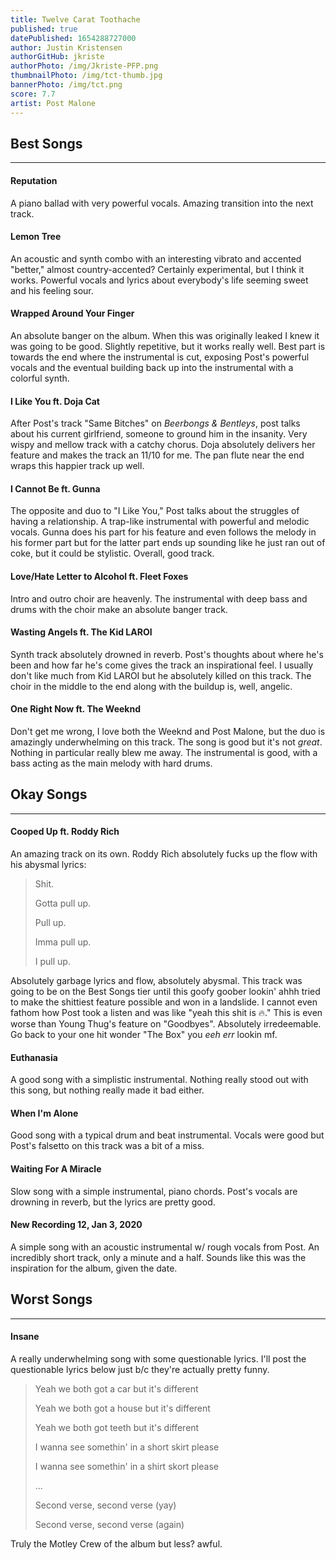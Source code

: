 ```yaml
---
title: Twelve Carat Toothache
published: true
datePublished: 1654288727000
author: Justin Kristensen
authorGitHub: jkriste
authorPhoto: /img/Jkriste-PFP.png
thumbnailPhoto: /img/tct-thumb.jpg
bannerPhoto: /img/tct.png
score: 7.7
artist: Post Malone
---
```


## Best Songs
<hr />

#### Reputation
A piano ballad with very powerful vocals. Amazing transition into the next track. 

#### Lemon Tree
An acoustic and synth combo with an interesting vibrato and accented "better," almost country-accented? Certainly experimental, but I think it works. Powerful vocals and lyrics about everybody's life seeming sweet and his feeling sour.

#### Wrapped Around Your Finger
An absolute banger on the album. When this was originally leaked I knew it was going to be good. Slightly repetitive, but it works really well. Best part is towards the end where the instrumental is cut, exposing Post's powerful vocals and the eventual building back up into the instrumental with a colorful synth.

#### I Like You ft. Doja Cat
After Post's track "Same Bitches" on _Beerbongs & Bentleys_, post talks about his current girlfriend, someone to ground him in the insanity. Very wispy and mellow track with a catchy chorus. Doja absolutely delivers her feature and makes the track an 11/10 for me. The pan flute near the end wraps this happier track up well.

#### I Cannot Be ft. Gunna
The opposite and duo to "I Like You," Post talks about the struggles of having a relationship. A trap-like instrumental with powerful and melodic vocals. Gunna does his part for his feature and even follows the melody in his former part but for the latter part ends up sounding like he just ran out of coke, but it could be stylistic. Overall, good track.

#### Love/Hate Letter to Alcohol ft. Fleet Foxes
Intro and outro choir are heavenly. The instrumental with deep bass and drums with the choir make an absolute banger track.

#### Wasting Angels ft. The Kid LAROI
Synth track absolutely drowned in reverb. Post's thoughts about where he's been and how far he's come gives the track an inspirational feel. I usually don't like much from Kid LAROI but he absolutely killed on this track. The choir in the middle to the end along with the buildup is, well, angelic. 

#### One Right Now ft. The Weeknd
Don't get me wrong, I love both the Weeknd and Post Malone, but the duo is amazingly underwhelming on this track. The song is good but it's not _great_. Nothing in particular really blew me away. The instrumental is good, with a bass acting as the main melody with hard drums.

## Okay Songs
<hr />

#### Cooped Up ft. Roddy Rich
An amazing track on its own. Roddy Rich absolutely fucks up the flow with his abysmal lyrics:
> Shit.
> 
> Gotta pull up.
> 
> Pull up.
> 
> Imma pull up.
> 
> I pull up.

Absolutely garbage lyrics and flow, absolutely abysmal. This track was going to be on the Best Songs tier until this goofy goober lookin' ahhh tried to make the shittiest feature possible and won in a landslide. I cannot even fathom how Post took a listen and was like "yeah this shit is :fire:." This is even worse than Young Thug's feature on "Goodbyes". Absolutely irredeemable. Go back to your one hit wonder "The Box" you _eeh err_ lookin mf.

#### Euthanasia
A good song with a simplistic instrumental. Nothing really stood out with this song, but nothing really made it bad either.

#### When I'm Alone
Good song with a typical drum and beat instrumental. Vocals were good but Post's falsetto on this track was a bit of a miss. 

#### Waiting For A Miracle
Slow song with a simple instrumental, piano chords. Post's vocals are drowning in reverb, but the lyrics are pretty good.

#### New Recording 12, Jan 3, 2020
A simple song with an acoustic instrumental w/ rough vocals from Post. An incredibly short track, only a minute and a half. Sounds like this was the inspiration for the album, given the date.

## Worst Songs
<hr />

#### Insane
A really underwhelming song with some questionable lyrics. I'll post the questionable lyrics below just b/c they're actually pretty funny.

> Yeah we both got a car but it's different
> 
> Yeah we both got a house but it's different
> 
> Yeah we both got teeth but it's different
> 
> I wanna see somethin' in a short skirt please
> 
> I wanna see somethin' in a shirt skort please
> 
> ...
> 
> Second verse, second verse (yay)
> 
> Second verse, second verse (again)

Truly the Motley Crew of the album but less? awful.
